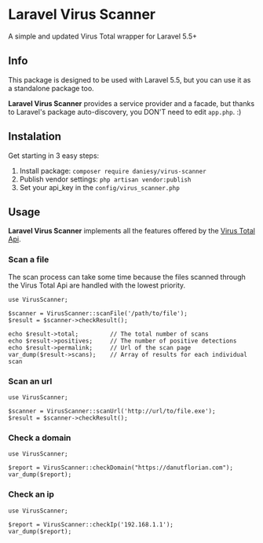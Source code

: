 # Laravel Virus Scanner
A simple and updated Virus Total wrapper for Laravel 5.5+


## Info

 This package is designed to be used with Laravel 5.5, but you can use it as a standalone package too.

**Laravel Virus Scanner** provides a service provider and a facade, but thanks to Laravel's package auto-discovery, you DON'T need to edit `app.php`. :)


## Instalation

Get starting in 3 easy steps:

1. Install package: `composer require daniesy/virus-scanner`
2. Publish vendor settings: `php artisan vendor:publish`
3. Set your api_key in the `config/virus_scanner.php`


## Usage

**Laravel Virus Scanner** implements all the features offered by the [Virus Total Api](https://www.virustotal.com/en/documentation/public-api/#getting-url-scans).

### Scan a file

The scan process can take some time because the files scanned through the Virus Total Api are handled with the lowest priority.

    use VirusScanner;

    $scanner = VirusScanner::scanFile('/path/to/file');
    $result = $scanner->checkResult();

    echo $result->total;         // The total number of scans
    echo $result->positives;     // The number of positive detections
    echo $result->permalink;     // Url of the scan page
    var_dump($result->scans);    // Array of results for each individual scan


### Scan an url

    use VirusScanner;

    $scanner = VirusScanner::scanUrl('http://url/to/file.exe');
    $result = $scanner->checkResult();


### Check a domain

    use VirusScanner;

    $report = VirusScanner::checkDomain("https://danutflorian.com");
    var_dump($report);

### Check an ip

    use VirusScanner;

    $report = VirusScanner::checkIp('192.168.1.1');
    var_dump($report);
